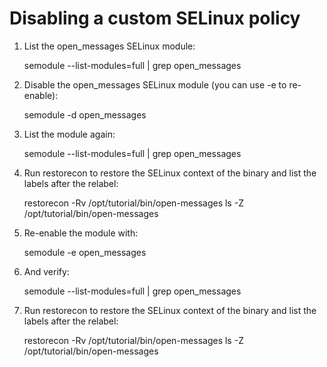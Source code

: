 # Disabling a custom SELinux policy

1. List the open_messages SELinux module:

     semodule --list-modules=full | grep open_messages

2. Disable the open_messages SELinux module (you can use -e to re-enable):

     semodule -d open_messages
   
3. List the module again:

     semodule --list-modules=full | grep open_messages

4. Run restorecon to restore the SELinux context of the binary and list the labels after the relabel:

     restorecon -Rv /opt/tutorial/bin/open-messages
     ls -Z /opt/tutorial/bin/open-messages

5. Re-enable the module with:

     semodule -e open_messages

6. And verify:

     semodule --list-modules=full | grep open_messages

7. Run restorecon to restore the SELinux context of the binary and list the labels after the relabel:

     restorecon -Rv /opt/tutorial/bin/open-messages
     ls -Z /opt/tutorial/bin/open-messages
